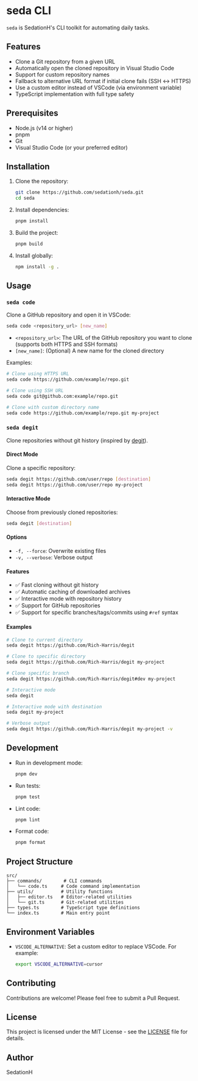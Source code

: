 # seda CLI

`seda` is SedationH's CLI toolkit for automating daily tasks.

## Features

- Clone a Git repository from a given URL
- Automatically open the cloned repository in Visual Studio Code
- Support for custom repository names
- Fallback to alternative URL format if initial clone fails (SSH ↔ HTTPS)
- Use a custom editor instead of VSCode (via environment variable)
- TypeScript implementation with full type safety

## Prerequisites

- Node.js (v14 or higher)
- pnpm
- Git
- Visual Studio Code (or your preferred editor)

## Installation

1. Clone the repository:
   ```bash
   git clone https://github.com/sedationh/seda.git
   cd seda
   ```

2. Install dependencies:
   ```bash
   pnpm install
   ```

3. Build the project:
   ```bash
   pnpm build
   ```

4. Install globally:
   ```bash
   npm install -g .
   ```

## Usage

### `seda code`

Clone a GitHub repository and open it in VSCode:

```bash
seda code <repository_url> [new_name]
```

- `<repository_url>`: The URL of the GitHub repository you want to clone (supports both HTTPS and SSH formats)
- `[new_name]`: (Optional) A new name for the cloned directory

Examples:
```bash
# Clone using HTTPS URL
seda code https://github.com/example/repo.git

# Clone using SSH URL
seda code git@github.com:example/repo.git

# Clone with custom directory name
seda code https://github.com/example/repo.git my-project
```

### `seda degit`
Clone repositories without git history (inspired by [degit](https://github.com/Rich-Harris/degit)).

#### Direct Mode
Clone a specific repository:
```bash
seda degit https://github.com/user/repo [destination]
seda degit https://github.com/user/repo my-project
```

#### Interactive Mode
Choose from previously cloned repositories:
```bash
seda degit [destination]
```

#### Options
- `-f, --force`: Overwrite existing files
- `-v, --verbose`: Verbose output

#### Features
- ✅ Fast cloning without git history
- ✅ Automatic caching of downloaded archives
- ✅ Interactive mode with repository history
- ✅ Support for GitHub repositories
- ✅ Support for specific branches/tags/commits using `#ref` syntax

#### Examples
```bash
# Clone to current directory
seda degit https://github.com/Rich-Harris/degit

# Clone to specific directory
seda degit https://github.com/Rich-Harris/degit my-project

# Clone specific branch
seda degit https://github.com/Rich-Harris/degit#dev my-project

# Interactive mode
seda degit

# Interactive mode with destination
seda degit my-project

# Verbose output
seda degit https://github.com/Rich-Harris/degit my-project -v
```

## Development

- Run in development mode:
  ```bash
  pnpm dev
  ```

- Run tests:
  ```bash
  pnpm test
  ```

- Lint code:
  ```bash
  pnpm lint
  ```

- Format code:
  ```bash
  pnpm format
  ```

## Project Structure

```
src/
├── commands/        # CLI commands
│   └── code.ts     # Code command implementation
├── utils/          # Utility functions
│   ├── editor.ts   # Editor-related utilities
│   └── git.ts      # Git-related utilities
├── types.ts        # TypeScript type definitions
└── index.ts        # Main entry point
```

## Environment Variables

- `VSCODE_ALTERNATIVE`: Set a custom editor to replace VSCode. For example:
  ```sh
  export VSCODE_ALTERNATIVE=cursor
  ```

## Contributing

Contributions are welcome! Please feel free to submit a Pull Request.

## License

This project is licensed under the MIT License - see the [LICENSE](LICENSE) file for details.

## Author

SedationH